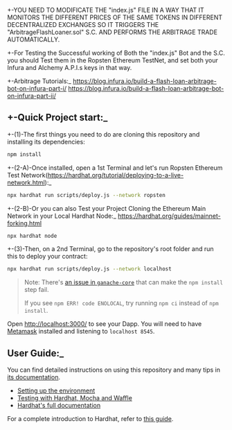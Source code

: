 +-YOU NEED TO MODIFICATE THE "index.js" FILE IN A WAY THAT IT MONITORS THE DIFFERENT PRICES OF THE SAME TOKENS IN DIFFERENT DECENTRALIZED EXCHANGES SO IT TRIGGERS THE "ArbitrageFlashLoaner.sol" S.C. AND PERFORMS THE ARBITRAGE TRADE AUTOMATICALLY.

+-For Testing the Successful working of Both the "index.js" Bot and the S.C. you should Test them in the Ropsten Ethereum TestNet, and set both your Infura and Alchemy A.P.I.s keys in that way.

+-Arbitrage Tutorials:\_ https://blog.infura.io/build-a-flash-loan-arbitrage-bot-on-infura-part-i/
https://blog.infura.io/build-a-flash-loan-arbitrage-bot-on-infura-part-ii/

## +-Quick Project start:\_

+-(1)-The first things you need to do are cloning this repository and installing its
dependencies:

```sh
npm install
```

+-(2-A)-Once installed, open a 1st Terminal and let's run Ropsten Ethereum Test Network(https://hardhat.org/tutorial/deploying-to-a-live-network.html):_

```sh
npx hardhat run scripts/deploy.js --network ropsten
```

+-(2-B)-Or you can also Test your Project Cloning the Ethereum Main Network in your Local Hardhat Node:\_
https://hardhat.org/guides/mainnet-forking.html

```sh
npx hardhat node
```

+-(3)-Then, on a 2nd Terminal, go to the repository's root folder and run this to
deploy your contract:

```sh
npx hardhat run scripts/deploy.js --network localhost
```

> Note: There's [an issue in `ganache-core`](https://github.com/trufflesuite/ganache-core/issues/650) that can make the `npm install` step fail.
>
> If you see `npm ERR! code ENOLOCAL`, try running `npm ci` instead of `npm install`.

Open [http://localhost:3000/](http://localhost:3000/) to see your Dapp. You will
need to have [Metamask](https://metamask.io) installed and listening to
`localhost 8545`.

## User Guide:\_

You can find detailed instructions on using this repository and many tips in [its documentation](https://hardhat.org/tutorial).

- [Setting up the environment](https://hardhat.org/tutorial/setting-up-the-environment.html)
- [Testing with Hardhat, Mocha and Waffle](https://hardhat.org/tutorial/testing-contracts.html)
- [Hardhat's full documentation](https://hardhat.org/getting-started/)

For a complete introduction to Hardhat, refer to [this guide](https://hardhat.org/getting-started/#overview).
